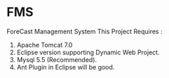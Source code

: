 FMS
===

ForeCast Management System
This Project Requires :
1. Apache Tomcat 7.0
2. Eclipse version supporting Dynamic Web Project.
3. Mysql 5.5 (Recommended).
4. Ant Plugin in Eclipse will be good.
